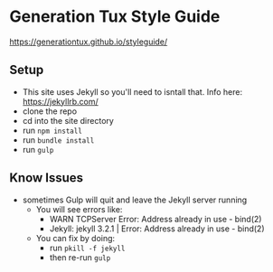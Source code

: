# Generation Tux Style Guide

<https://generationtux.github.io/styleguide/>

## Setup
* This site uses Jekyll so you'll need to isntall that. Info here: <https://jekyllrb.com/>
* clone the repo
* cd into the site directory
* run ```npm install```
* run ```bundle install```
* run ```gulp```

## Know Issues
* sometimes Gulp will quit and leave the Jekyll server running
	* You will see errors like:
		* WARN  TCPServer Error: Address already in use - bind(2)
		* Jekyll: jekyll 3.2.1 | Error:  Address already in use - bind(2)
	* You can fix by doing:
		* run ``` pkill -f jekyll ```
		* then re-run ``` gulp ```
